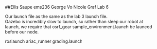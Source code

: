 ##Ellis Saupe ems236 George Vo Nicole Graf Lab 6

Our launch file as the same as the lab 3 launch file.  
Gazebo is incredibly slow to launch, so rather than sleep our robot at launch, we require that osrf_gear sample_environment.launch be launced before our node.

roslaunch ariac_runner grading.launch